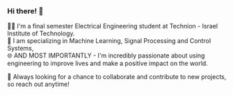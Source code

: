 ### Hi there! 👋

👨‍🎓 I'm a final semester Electrical Engineering student at Technion - Israel Institute of Technology.  
🤖 I am specializing in Machine Learning, Signal Processing and Control Systems,   
🌐 AND MOST IMPORTANTLY - I'm incredibly passionate about using engineering to improve lives and make a positive impact on the world.

🤝 Always looking for a chance to collaborate and contribute to new projects, so reach out anytime!

<!--
**etgins/etgins** is a ✨ _special_ ✨ repository because its `README.md` (this file) appears on your GitHub profile.

Here are some ideas to get you started:

- 🔭 I’m currently working on ...
- 🌱 I’m currently learning ...
- 👯 I’m looking to collaborate on ...
- 🤔 I’m looking for help with ...
- 💬 Ask me about ...
- 📫 How to reach me: ...
- 😄 Pronouns: ...
- ⚡ Fun fact: ...
-->
